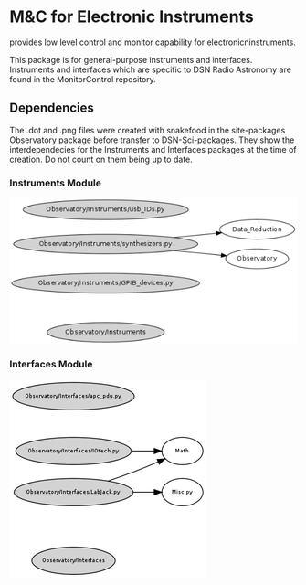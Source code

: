 # M&C for Electronic Instruments

provides low level control and monitor capability for electronicninstruments.

This package is for general-purpose instruments and interfaces.  Instruments and interfaces which are specific to DSN Radio Astronomy are found in the MonitorControl repository.

## Dependencies

The .dot and .png files were created with snakefood in the site-packages Observatory package before transfer to DSN-Sci-packages.  They show the interdependecies for the Instruments and Interfaces packages at the time of creation.  Do not count on them being up to date.

### Instruments Module

![Instrument module interdependencies](/Instruments.png?raw=True)

### Interfaces Module

![Interfaces module interdependencies](/Interfaces.png?raw=True)

